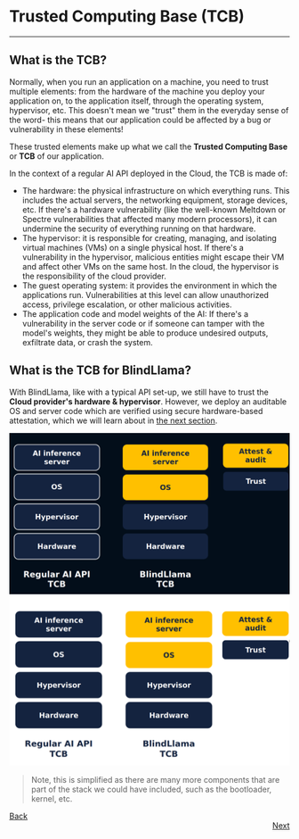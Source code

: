 # Trusted Computing Base (TCB)
________________________________________________________

## What is the TCB?

Normally, when you run an application on a machine, you need to trust multiple elements: from the hardware of the machine you deploy your application on, to the application itself, through the operating system, hypervisor, etc. This doesn't mean we "trust" them in the everyday sense of the word- this means that our application could be affected by a bug or vulnerability in these elements! 

These trusted elements make up what we call the **Trusted Computing Base** or **TCB** of our application.

In the context of a regular AI API deployed in the Cloud, the TCB is made of: 

+ The hardware: the physical infrastructure on which everything runs. This includes the actual servers, the networking equipment, storage devices, etc. If there's a hardware vulnerability (like the well-known Meltdown or Spectre vulnerabilities that affected many modern processors), it can undermine the security of everything running on that hardware.
+ The hypervisor: it is responsible for creating, managing, and isolating virtual machines (VMs) on a single physical host. If there's a vulnerability in the hypervisor, malicious entities might escape their VM and affect other VMs on the same host. In the cloud, the hypervisor is the responsibility of the cloud provider.
+ The guest operating system: it provides the environment in which the applications run. Vulnerabilities at this level can allow unauthorized access, privilege escalation, or other malicious activities.
+ The application code and model weights of the AI: If there's a vulnerability in the server code or if someone can tamper with the model's weights, they might be able to produce undesired outputs, exfiltrate data, or crash the system.

## What is the TCB for BlindLlama?

With BlindLlama, like with a typical API set-up, we still have to trust the **Cloud provider's hardware & hypervisor**. However, we deploy an auditable OS and server code which are verified using secure hardware-based attestation, which we will learn about in [the next section](./TPMs.md).

![tcb-dark](../../assets/tcb-dark.png#only-dark)
![tcb-light](../../assets/tcb-light.png#only-light)

> Note, this is simplified as there are many more components that are part of the stack we could have included, such as the bootloader, kernel, etc.

<div style="text-align: left;">
  <a href="../hardened-systems" class="btn">Back</a>
</div>

<div style="text-align: right;">
  <a href="../TPMs" class="btn">Next</a>
</div>

